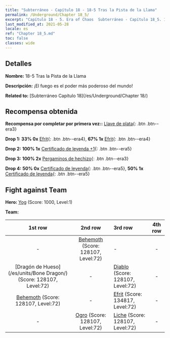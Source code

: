 ```yaml
---
title: "Subterráneo - Capítulo 18 - 18-5 Tras la Pista de la Llama"
permalink: /Underground/Chapter 18_5/
excerpt: "Capítulo 18 - 5. Era of Chaos  Subterráneo - Capítulo 18_5. 18-5 Tras la Pista de la Llama"
last_modified_at: 2021-05-28
locale: es
ref: "Chapter 18_5.md"
toc: false
classes: wide
---
```


## Detalles

 **Nombre:** 18-5 Tras la Pista de la Llama

 **Descripción:** ¡El fuego es el poder más poderoso del mundo!

 **Related to:** [Subterráneo Capítulo 18](/es/Underground/Chapter 18/)

## Recompensa obtenida

 **Recompensa por completar por primera vez::** [Llave de plata](/ItemsES/con_693/){: .btn .btn--era3}

 **Drop 1:** **33% 0x** [Efrit](/ItemsES/unt_231/){: .btn .btn--era4}, **67% 1x** [Efrit](/ItemsES/unt_231/){: .btn .btn--era4}

 **Drop 2:** **100% 1x** [Certificado de leyenda +1](/ItemsES/mat_74/){: .btn .btn--era5}

 **Drop 3:** **100% 2x** [Pergaminos de hechizo](/ItemsES/con_694/){: .btn .btn--era3}

 **Drop 4:** **50% 0x** [Certificado de leyenda](/ItemsES/mat_67/){: .btn .btn--era5}, **50% 1x** [Certificado de leyenda](/ItemsES/mat_67/){: .btn .btn--era5}


## Fight against Team
 **Hero:** [Yog](/es/heroes/Yog/) (Score: 1000, Level:1)

 **Team:**


  | 1st row | 2nd row | 3rd row | 4th row |
  |:----:|:----:|:----|:----:|
  | - | [Behemoth](/es/units/Behemoth/) (Score: 128107, Level:72)  | - | - |
  | [Dragón de Hueso](/es/units/Bone Dragon/) (Score: 128107, Level:72)  | - | [Diablo](/es/units/Devil/) (Score: 128107, Level:72)  | - |
  | [Behemoth](/es/units/Behemoth/) (Score: 128107, Level:72)  | - | [Efrit](/es/units/Efreeti/) (Score: 134817, Level:72)  | - |
  | - | [Ogro](/es/units/Ogre/) (Score: 128107, Level:72)  | [Liche](/es/units/Lich/) (Score: 128107, Level:72)  | - |


